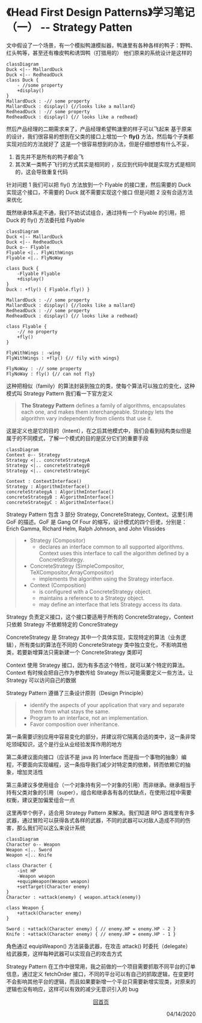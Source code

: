 # 《Head First Design Patterns》学习笔记（一） -- Strategy Patten

文中假设了一个场景，有一个模拟鸭溏模拟器，鸭溏里有各种各样的鸭子：野鸭、红头鸭等，甚至还有橡皮鸭和诱饵鸭（打猎用的）
他们原来的系统设计是这样的
```mermaid
classDiagram
Duck <|-- MallardDuck
Duck <|-- RedheadDuck
class Duck {
    - //some property
    +display()
}
MallardDuck : -// some property
MallardDuck : display() {//looks like a mallard}
RedheadDuck : -// some property
RedheadDuck : display() {// looks like a redhead}
```
然后产品经理的二期需求来了，产品经理希望鸭溏里的样子可以飞起来
基于原来的设计，我们很容易的想到在父类的接口上增加一个 **fly()** 方法，然后每个子类都实现对应的方法就好了
这是一个很容易想到的办法，但是仔细想想有什么不妥，
1. 首先并不是所有的鸭子都会飞
2. 其次某一类鸭子飞行的方式其实是相同的 ，反应到代码中就是实现方式是相同的，这会导致重复代码

针对问题 1 我们可以把 fly() 方法放到一个 Flyable 的接口里，然后需要的 Duck 实现这个接口，不需要的 Duck 就不需要实现这个接口
但是问题 2 没有合适方法来优化

既然继承体系走不通，我们不妨试试组合，通过持有一个 Flyable 的引用，把 Duck 的 fly() 方法委托给 Flyable

```mermaid
classDiagram
Duck <|-- MallardDuck
Duck <|-- RedheadDuck
Duck o-- Flyable
Flyable <|.. FlyWithWings
Flyable <|.. FlyNoWay

class Duck {
    -Flyable Flyable
    +display()
}
Duck : +fly() { Flyable.fly() }

MallardDuck : -// some property
MallardDuck : display() {//looks like a mallard}
RedheadDuck : -// some property
RedheadDuck : display() {// looks like a redhead}

class Flyable {
    -// no property
    +fly()
}

FlyWithWings : -wing
FlyWithWings : +fly() {// fily with wings}

FlyNoWay : -// some property
FlyNoWay : fly() {// can not fly}
```
这种把相似（family）的算法封装到独立的类，使每个算法可以独立的变化，这种模式叫 Strategy Pattern 我们看一下官方定义

>**The Strategy Pattern** defines a family of algorithms,
encapsulates each one, and makes them interchangeable.
Strategy lets the algorithm vary independently from
clients that use it.

这是定义也是它的目的（Intent），在之后其他模式中，我们会看到结构类似但是属于的不同模式，了解一个模式的目的是区分它们的重要手段

```mermaid
classDiagram
Context o-- Strategy
Strategy <|.. concreteStrategyA
Strategy <|.. concreteStrategyB
Strategy <|.. concreteStrategyC

Context : ContextInterface()
Strategy : AlgorithmInterface()
concreteStrategyA : AlgorithmInterface()
concreteStrategyB : AlgorithmInterface()
concreteStrategyC : AlgorithmInterface()
```
Strategy Pattern 包含 3 部分 Strategy, ConcreteStrategy, Context。这里引用 GoF 的描述。GoF 是 Gang Of Four 的缩写，设计模式的四个巨佬，分别是：Erich Gamma, Richard Helm, Ralph Johnson, and John Vlissides

> * Strategy (Compositor)
>   * declares an interface common to all supported algorithms. Context uses this interface to call the algorithm defined by a ConcreteStrategy.
> * ConcreteStrategy (SimpleCompositor, TeXCompositor,ArrayCompositor) 
>   * implements the algorithm using the Strategy interface.
> * Context (Composition)
>   * is configured with a ConcreteStrategy object.
>   * maintains a reference to a Strategy object.
>   * may define an interface that lets Strategy access its data.

Strategy 负责定义接口，这个接口要适用于所有的 ConcreteStrategy，Context 只依赖 Strategy 不依赖特定的 ConcreStrategy<br>

ConcreteStrategy 是 Strategy 其中一个具体实现，实现特定的算法（业务逻辑），所有类似的算法在不同的 ConcreteStrategy 类中独立变化，不影响其他类，若要新增算法只需新建一个 ConcreteStrategy 类即可<br>

Context 使用 Strategy 接口，因为有多态这个特性，就可以某个特定的算法。Context 有时候会把自己作为参数传给 Strategy 所以可能需要定义一些方法，让 Strategy 可以访问自己的数据<br>

Strategy Pattern 遵循了三条设计原则（Design Principle）
> * identify the aspects of your application that vary and separate them from what stays the same.
> * Program to an interface, not an implementation.
> * Favor composition over inheritance.

第一条需要识别应用中容易变化的部分，并建议将它隔离合适的类中，这一条非常吃领域知识，这个是行业从业经验发挥作用的地方

第二条建议面向接口（应该不是 java 的 Interface 而是指一个事物的抽象）编程，不要面向实现编程，这一条指导我们减少对特定类的依赖，转而依赖它的抽象，增加灵活性

第三条建议多使用组合（一个对象持有另一个对象的引用）而非继承。继承相当于持有父类对象的引用（super），组合和继承各有各的优缺点，在使用过程中需要权衡，建议更加偏爱组合一点

这里再举个例子，适合用 Strategy Pattern 来解决。我们知道 RPG 游戏里有许多武器，通过冒险可以获得各式各样的武器，不同的武器可以对敌人造成不同的伤害，那么我们可以这么来设计系统
```mermaid
classDiagram
Character o-- Weapon
Weapon <|.. Sword
Weapon <|.. Knife

class Character {
    -int HP
    -Weapon weapon
    +equipWeapon(Weapon weapon)
    +setTarget(Character enemy)
}
Character : +attack(enemy) { weapon.attack(enemy)}

class Weapon {
    +attack(Character enemy)
}

Sword : +attack(Character enemy) { // enemy.HP = enemy.HP - 2 }
Knife : +attack(Character enemy) { // enemy.HP = enemy.HP - 1 }

```

角色通过 equipWeapon() 方法装备武器，在攻击 attack() 时委托（delegate）给武器类，这样每种武器可以实现自己的攻击方式

Strategy Pattern 在工作中很常用，我之前做的一个项目需要抓取不同平台的订单信息，通过定义 fetchOrder 接口，不同的平台可以有自己的抓取逻辑，在变更时不会影响其他平台的逻辑，而且如果要新增一个平台只需要新增实现类，对原来的逻辑也没有响应，这样可以有效的减少无意识引入的 bug 

<p style="text-align: center"><a href="/">回首页</a></p>
 
<p align="right">04/14/2020</p>